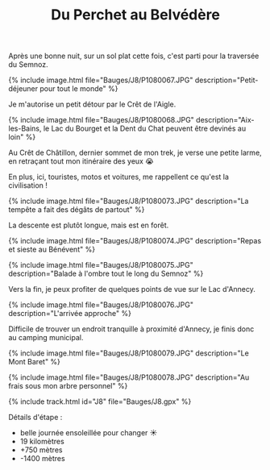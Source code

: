 ﻿---
title: "Du Perchet au Belvédère"
permalink: /Bauges/J8/
sidebar:
  nav: "bauges"
enable_tracks: true
---

Après une bonne nuit, sur un sol plat cette fois, c'est parti pour la traversée du Semnoz.

{% include image.html file="Bauges/J8/P1080067.JPG" description="Petit-déjeuner pour tout le monde" %}

Je m'autorise un petit détour par le Crêt de l'Aigle.

{% include image.html file="Bauges/J8/P1080068.JPG" description="Aix-les-Bains, le Lac du Bourget et la Dent du Chat peuvent être devinés au loin" %}

Au Crêt de Châtillon, dernier sommet de mon trek, je verse une petite larme, en retraçant tout mon itinéraire des yeux :sob:

En plus, ici, touristes, motos et voitures, me rappellent ce qu'est la civilisation !

{% include image.html file="Bauges/J8/P1080073.JPG" description="La tempête a fait des dégâts de partout" %}

La descente est plutôt longue, mais est en forêt.

{% include image.html file="Bauges/J8/P1080074.JPG" description="Repas et sieste au Bénévent" %}

{% include image.html file="Bauges/J8/P1080075.JPG" description="Balade à l'ombre tout le long du Semnoz" %}

Vers la fin, je peux profiter de quelques points de vue sur le Lac d'Annecy.

{% include image.html file="Bauges/J8/P1080076.JPG" description="L'arrivée approche" %}

Difficile de trouver un endroit tranquille à proximité d'Annecy, je finis donc au camping municipal.

{% include image.html file="Bauges/J8/P1080079.JPG" description="Le Mont Baret" %}

{% include image.html file="Bauges/J8/P1080078.JPG" description="Au frais sous mon arbre personnel" %}

{% include track.html id="J8" file="Bauges/J8.gpx" %}

Détails d'étape :
* belle journée ensoleillée pour changer :sunny:
* 19 kilomètres
* +750 mètres
* -1400 mètres
